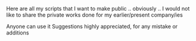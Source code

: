Here are all my scripts that I want to make public .. obviously .. 
I would not like to share the private works done for my earlier/present company/ies


Anyone can use it
Suggestions highly appreciated, for any mistake or additions
